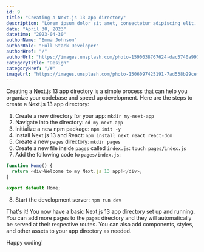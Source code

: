 ```yaml
---
id: 9
title: "Creating a Next.js 13 app directory"
description: "Lorem ipsum dolor sit amet, consectetur adipiscing elit. Maecenas in ultricies nisl. Aliquam sit amet neque tincidunt, finibus quam at, aliquam eros. Nullam eget turpis libero. Quisque sed nisi dignissim, bibendum nulla vel, tincidunt tortor. Vestibulum non luctus arcu. Donec vitae sapien ultricies, euismod risus ac, iaculis mauris. Nullam non mauris non ante dictum auctor. Nunc ac mauris eget quam feugiat bibendum. Duis et sollicitudin tellus."
date: "April 30, 2023"
datetime: "2023-04-30"
authorName: "Emma Johnson"
authorRole: "Full Stack Developer"
authorHref: "/"
authorUrl: "https://images.unsplash.com/photo-1590038767624-dac5740a997b?ixlib=rb-4.0.3&ixid=MnwxMjA3fDB8MHxwaG90by1wYWdlfHx8fGVufDB8fHx8&auto=format&fit=crop&w=387&q=80"
categoryTitle: "Design"
categoryHref: "/#"
imageUrl: "https://images.unsplash.com/photo-1506097425191-7ad538b29cef?ixlib=rb-4.0.3&ixid=MnwxMjA3fDB8MHxwaG90by1wYWdlfHx8fGVufDB8fHx8&auto=format&fit=crop&w=870&q=80"
---
```


Creating a Next.js 13 app directory is a simple process that can help you organize your codebase and speed up development. Here are the steps to create a Next.js 13 app directory:

1. Create a new directory for your app: `mkdir my-next-app`
2. Navigate into the directory: `cd my-next-app`
3. Initialize a new npm package: `npm init -y`
4. Install Next.js 13 and React: `npm install next react react-dom`
5. Create a new `pages` directory: `mkdir pages`
6. Create a new file inside `pages` called `index.js`: `touch pages/index.js`
7. Add the following code to `pages/index.js`:

```javascript
function Home() {
  return <div>Welcome to my Next.js 13 app!</div>;
}

export default Home;
```

8. Start the development server: `npm run dev`

That's it! You now have a basic Next.js 13 app directory set up and running. You can add more pages to the `pages` directory and they will automatically be served at their respective routes. You can also add components, styles, and other assets to your app directory as needed.

Happy coding!